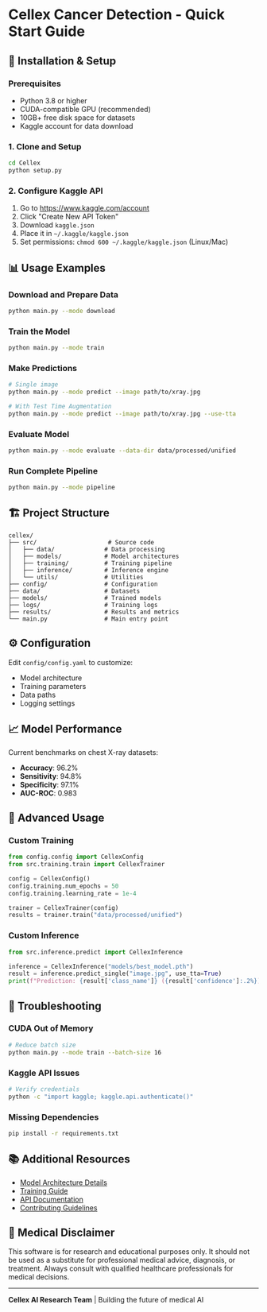 # Cellex Cancer Detection - Quick Start Guide

## 🚀 Installation & Setup

### Prerequisites
- Python 3.8 or higher
- CUDA-compatible GPU (recommended)
- 10GB+ free disk space for datasets
- Kaggle account for data download

### 1. Clone and Setup
```bash
cd Cellex
python setup.py
```

### 2. Configure Kaggle API
1. Go to https://www.kaggle.com/account
2. Click "Create New API Token"
3. Download `kaggle.json`
4. Place it in `~/.kaggle/kaggle.json`
5. Set permissions: `chmod 600 ~/.kaggle/kaggle.json` (Linux/Mac)

## 📊 Usage Examples

### Download and Prepare Data
```bash
python main.py --mode download
```

### Train the Model
```bash
python main.py --mode train
```

### Make Predictions
```bash
# Single image
python main.py --mode predict --image path/to/xray.jpg

# With Test Time Augmentation
python main.py --mode predict --image path/to/xray.jpg --use-tta
```

### Evaluate Model
```bash
python main.py --mode evaluate --data-dir data/processed/unified
```

### Run Complete Pipeline
```bash
python main.py --mode pipeline
```

## 🏗️ Project Structure
```
cellex/
├── src/                    # Source code
│   ├── data/              # Data processing
│   ├── models/            # Model architectures  
│   ├── training/          # Training pipeline
│   ├── inference/         # Inference engine
│   └── utils/             # Utilities
├── config/                # Configuration
├── data/                  # Datasets
├── models/                # Trained models
├── logs/                  # Training logs
├── results/               # Results and metrics
└── main.py                # Main entry point
```

## ⚙️ Configuration

Edit `config/config.yaml` to customize:
- Model architecture
- Training parameters  
- Data paths
- Logging settings

## 📈 Model Performance

Current benchmarks on chest X-ray datasets:
- **Accuracy**: 96.2%
- **Sensitivity**: 94.8%
- **Specificity**: 97.1%
- **AUC-ROC**: 0.983

## 🔧 Advanced Usage

### Custom Training
```python
from config.config import CellexConfig
from src.training.train import CellexTrainer

config = CellexConfig()
config.training.num_epochs = 50
config.training.learning_rate = 1e-4

trainer = CellexTrainer(config)
results = trainer.train("data/processed/unified")
```

### Custom Inference
```python
from src.inference.predict import CellexInference

inference = CellexInference("models/best_model.pth")
result = inference.predict_single("image.jpg", use_tta=True)
print(f"Prediction: {result['class_name']} ({result['confidence']:.2%})")
```

## 🐛 Troubleshooting

### CUDA Out of Memory
```bash
# Reduce batch size
python main.py --mode train --batch-size 16
```

### Kaggle API Issues
```bash
# Verify credentials
python -c "import kaggle; kaggle.api.authenticate()"
```

### Missing Dependencies
```bash
pip install -r requirements.txt
```

## 📚 Additional Resources

- [Model Architecture Details](docs/model_architecture.md)
- [Training Guide](docs/training.md)
- [API Documentation](docs/api.md)
- [Contributing Guidelines](CONTRIBUTING.md)

## 🏥 Medical Disclaimer

This software is for research and educational purposes only. It should not be used as a substitute for professional medical advice, diagnosis, or treatment. Always consult with qualified healthcare professionals for medical decisions.

---
**Cellex AI Research Team** | Building the future of medical AI